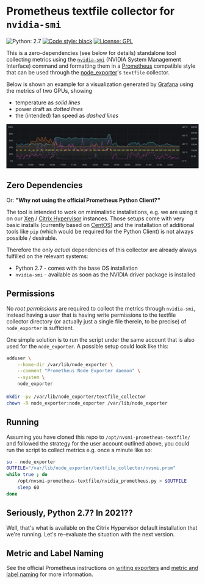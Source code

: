 # Prometheus textfile collector for `nvidia-smi`

![Python: 2.7](https://img.shields.io/badge/python-2.7-yellow) [![Code style: black](https://img.shields.io/badge/code%20style-black-000000.svg)](https://github.com/psf/black) [![License: GPL](https://img.shields.io/badge/license-GPL-blue)](https://github.com/imcf/nvsmi-prometheus-textfile/blob/main/LICENSE)

This is a zero-dependencies (see below for details) standalone tool collecting metrics
using the [`nvidia-smi`][1] (NVIDIA System Management Interface) command and formatting
them in a [Prometheus][2] compatible style that can be used through the
[node_exporter][3]'s `textfile` collector.

Below is shown an example for a visualization generated by [Grafana][9] using the
metrics of two GPUs, showing

* temperature as *solid lines*
* power draft as *dotted lines*
* the (intended) fan speed as *dashed lines*

![Example using Grafana to visualize GPU metrics](/resources/nvsmi-grafana.png)

## Zero Dependencies

Or: **"Why not using the official Prometheus Python Client?"**

The tool is intended to work on minimalistic installations, e.g. we are using it on our
[Xen][4] / [Citrix Hypervisor][5] instances. Those setups come with very basic installs
(currently based on [CentOS][6]) and the installation of additional tools like `pip`
(which would be required for the Python Client) is not always possible / desirable.

Therefore the only *actual* dependencies of this collector are already always fulfilled
on the relevant systems:

* Python 2.7 - comes with the base OS installation
* `nvidia-smi` - available as soon as the NVIDIA driver package is installed

## Permissions

No *root permissions* are required to collect the metrics through `nvidia-smi`, instead
having a user that is having write permissions to the textfile collector directory (or
actually just a single file therein, to be precise) of `node_exporter` is sufficient.

One simple solution is to run the script under the same account that is also used for
the `node_exporter`. A possible setup could look like this:

```bash
adduser \
    --home-dir /var/lib/node_exporter \
    --comment "Prometheus Node Exporter daemon" \
    --system \
    node_exporter

mkdir -pv /var/lib/node_exporter/textfile_collector
chown -R node_exporter:node_exporter /var/lib/node_exporter
```

## Running

Assuming you have cloned this repo to `/opt/nvsmi-prometheus-textfile/` and followed the
strategy for the user account outlined above, you could run the script to collect
metrics e.g. once a minute like so:

```bash
su - node_exporter
OUTFILE="/var/lib/node_exporter/textfile_collector/nvsmi.prom"
while true ; do
    /opt/nvsmi-prometheus-textfile/nvidia_prometheus.py > $OUTFILE
    sleep 60
done
```

## Seriously, Python 2.7? In 2021??

Well, that's what is available on the Citrix Hypervisor default installation that we're
running. Let's re-evaluate the situation with the next version.

## Metric and Label Naming

See the official Prometheus instructions on [writing exporters][7] and [metric and
label naming][8] for more information.

[1]: https://developer.nvidia.com/nvidia-system-management-interface
[2]: https://prometheus.io/
[3]: https://github.com/prometheus/node_exporter
[4]: https://xenproject.org/
[5]: https://docs.citrix.com/en-us/citrix-hypervisor.html
[6]: https://centos.org/
[7]: https://prometheus.io/docs/instrumenting/writing_exporters/
[8]: https://prometheus.io/docs/practices/naming/
[9]: https://grafana.com/
